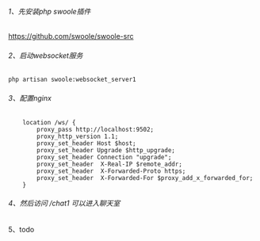 ###### 1、先安装php swoole插件

https://github.com/swoole/swoole-src

###### 2、启动websocket服务

`php artisan swoole:websocket_server1`

###### 3、配置nginx

```
    location /ws/ {
        proxy_pass http://localhost:9502;
        proxy_http_version 1.1;
        proxy_set_header Host $host;
        proxy_set_header Upgrade $http_upgrade;
        proxy_set_header Connection "upgrade";
        proxy_set_header  X-Real-IP $remote_addr;
        proxy_set_header  X-Forwarded-Proto https;
        proxy_set_header  X-Forwarded-For $proxy_add_x_forwarded_for;
    }
```



###### 4、然后访问 /chat1 可以进入聊天室

5、todo